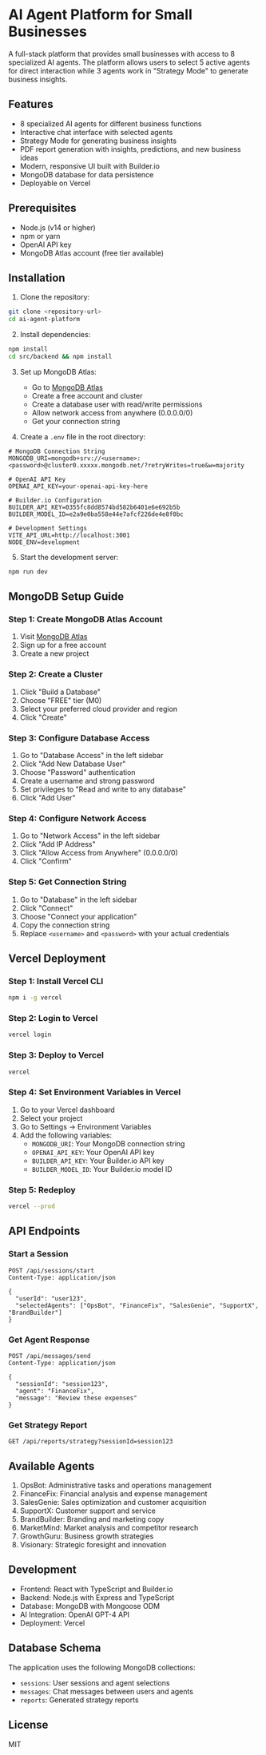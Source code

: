 # AI Agent Platform for Small Businesses

A full-stack platform that provides small businesses with access to 8 specialized AI agents. The platform allows users to select 5 active agents for direct interaction while 3 agents work in "Strategy Mode" to generate business insights.

## Features

- 8 specialized AI agents for different business functions
- Interactive chat interface with selected agents
- Strategy Mode for generating business insights
- PDF report generation with insights, predictions, and new business ideas
- Modern, responsive UI built with Builder.io
- MongoDB database for data persistence
- Deployable on Vercel

## Prerequisites

- Node.js (v14 or higher)
- npm or yarn
- OpenAI API key
- MongoDB Atlas account (free tier available)

## Installation

1. Clone the repository:
```bash
git clone <repository-url>
cd ai-agent-platform
```

2. Install dependencies:
```bash
npm install
cd src/backend && npm install
```

3. Set up MongoDB Atlas:
   - Go to [MongoDB Atlas](https://www.mongodb.com/atlas)
   - Create a free account and cluster
   - Create a database user with read/write permissions
   - Allow network access from anywhere (0.0.0.0/0)
   - Get your connection string

4. Create a `.env` file in the root directory:
```env
# MongoDB Connection String
MONGODB_URI=mongodb+srv://<username>:<password>@cluster0.xxxxx.mongodb.net/?retryWrites=true&w=majority

# OpenAI API Key
OPENAI_API_KEY=your-openai-api-key-here

# Builder.io Configuration
BUILDER_API_KEY=0355fc8dd8574bd582b6401e6e692b5b
BUILDER_MODEL_ID=e2a9e0ba558e44e7afcf226de4e8f0bc

# Development Settings
VITE_API_URL=http://localhost:3001
NODE_ENV=development
```

5. Start the development server:
```bash
npm run dev
```

## MongoDB Setup Guide

### Step 1: Create MongoDB Atlas Account
1. Visit [MongoDB Atlas](https://www.mongodb.com/atlas)
2. Sign up for a free account
3. Create a new project

### Step 2: Create a Cluster
1. Click "Build a Database"
2. Choose "FREE" tier (M0)
3. Select your preferred cloud provider and region
4. Click "Create"

### Step 3: Configure Database Access
1. Go to "Database Access" in the left sidebar
2. Click "Add New Database User"
3. Choose "Password" authentication
4. Create a username and strong password
5. Set privileges to "Read and write to any database"
6. Click "Add User"

### Step 4: Configure Network Access
1. Go to "Network Access" in the left sidebar
2. Click "Add IP Address"
3. Click "Allow Access from Anywhere" (0.0.0.0/0)
4. Click "Confirm"

### Step 5: Get Connection String
1. Go to "Database" in the left sidebar
2. Click "Connect"
3. Choose "Connect your application"
4. Copy the connection string
5. Replace `<username>` and `<password>` with your actual credentials

## Vercel Deployment

### Step 1: Install Vercel CLI
```bash
npm i -g vercel
```

### Step 2: Login to Vercel
```bash
vercel login
```

### Step 3: Deploy to Vercel
```bash
vercel
```

### Step 4: Set Environment Variables in Vercel
1. Go to your Vercel dashboard
2. Select your project
3. Go to Settings → Environment Variables
4. Add the following variables:
   - `MONGODB_URI`: Your MongoDB connection string
   - `OPENAI_API_KEY`: Your OpenAI API key
   - `BUILDER_API_KEY`: Your Builder.io API key
   - `BUILDER_MODEL_ID`: Your Builder.io model ID

### Step 5: Redeploy
```bash
vercel --prod
```

## API Endpoints

### Start a Session
```http
POST /api/sessions/start
Content-Type: application/json

{
  "userId": "user123",
  "selectedAgents": ["OpsBot", "FinanceFix", "SalesGenie", "SupportX", "BrandBuilder"]
}
```

### Get Agent Response
```http
POST /api/messages/send
Content-Type: application/json

{
  "sessionId": "session123",
  "agent": "FinanceFix",
  "message": "Review these expenses"
}
```

### Get Strategy Report
```http
GET /api/reports/strategy?sessionId=session123
```

## Available Agents

1. OpsBot: Administrative tasks and operations management
2. FinanceFix: Financial analysis and expense management
3. SalesGenie: Sales optimization and customer acquisition
4. SupportX: Customer support and service
5. BrandBuilder: Branding and marketing copy
6. MarketMind: Market analysis and competitor research
7. GrowthGuru: Business growth strategies
8. Visionary: Strategic foresight and innovation

## Development

- Frontend: React with TypeScript and Builder.io
- Backend: Node.js with Express and TypeScript
- Database: MongoDB with Mongoose ODM
- AI Integration: OpenAI GPT-4 API
- Deployment: Vercel

## Database Schema

The application uses the following MongoDB collections:
- `sessions`: User sessions and agent selections
- `messages`: Chat messages between users and agents
- `reports`: Generated strategy reports

## License

MIT 